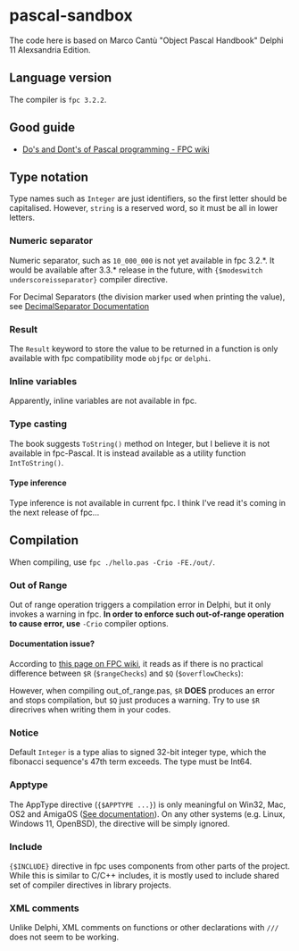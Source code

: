 # pascal-sandbox
The code here is based on Marco Cantù "Object Pascal Handbook" Delphi 11 Alexsandria Edition. 

## Language version
The compiler is `fpc 3.2.2`.

## Good guide
- [Do's and Dont's of Pascal programming - FPC wiki](https://wiki.freepascal.org/DoDont)

## Type notation
Type names such as `Integer` are just identifiers, so the first letter should be capitalised.
However, `string` is a reserved word, so it must be all in lower letters.

### Numeric separator
Numeric separator, such as `10_000_000` is not yet available in fpc 3.2.\*.
It would be available after 3.3.\* release in the future, with `{$modeswitch underscoreisseparator}` compiler directive.

For Decimal Separators (the division marker used when printing the value), see [DecimalSeparator Documentation](https://wiki.freepascal.org/DecimalSeparator) 

### Result
The `Result` keyword to store the value to be returned in a function is only available with fpc compatibility mode `objfpc` or `delphi`.

### Inline variables
Apparently, inline variables are not available in fpc.

### Type casting
The book suggests `ToString()` method on Integer, but I believe it is not available in fpc-Pascal.
It is instead available as a utility function `IntToString()`.

#### Type inference
Type inference is not available in current fpc. I think I've read it's coming in the next release of fpc...

## Compilation
When compiling, use `fpc ./hello.pas -Crio -FE./out/`.

### Out of Range
Out of range operation triggers a compilation error in Delphi, but it only invokes a warning in fpc.
**In order to enforce such out-of-range operation to cause error, use** `-Crio` compiler options.

#### Documentation issue?
According to [this page on FPC wiki](https://wiki.freepascal.org/local_compiler_directives#$R_versus_$Q),
it reads as if there is no practical difference between `$R` (`$rangeChecks`) and `$Q` (`$overflowChecks`):

However, when compiling out_of_range.pas, `$R` **DOES** produces an error and stops compilation,
but `$Q` just produces a warning. Try to use `$R` direcrives when writing them in your codes.

### Notice
Default `Integer` is a type alias to signed 32-bit integer type, which the fibonacci sequence's 47th term exceeds.
The type must be Int64.

### Apptype
The AppType directive (`{$APPTYPE ...}`) is only meaningful on Win32, Mac, OS2 and AmigaOS ([See documentation](https://www.freepascal.org/docs-html/current/prog/progsu86.html)). On any other systems (e.g. Linux, Windows 11, OpenBSD), the directive will be simply ignored.

### Include
`{$INCLUDE}` directive in fpc uses components from other parts of the project.
While this is similar to C/C++ includes, it is mostly used to include shared set of compiler directives in library projects.

### XML comments
Unlike Delphi, XML comments on functions or other declarations with `///` does not seem to be working.
